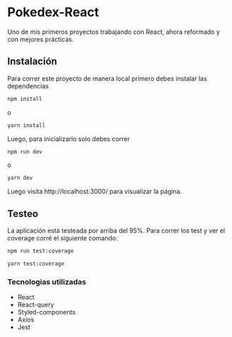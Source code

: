 # Pokedex-React

Uno de mis primeros proyectos trabajando con React, ahora reformado y con mejores prácticas.

## Instalación

Para correr este proyecto de manera local primero debes instalar las dependencias

```bash
npm install
```
o
```bash
yarn install
```

Luego, para inicializarlo solo debes correr 

```bash
npm run dev
```
o
```bash
yarn dev
```

Luego visita http://localhost:3000/ para visualizar la página.


## Testeo

La aplicación está testeada por arriba del 95%. Para correr los test y ver el coverage corré el siguiente comando:

```bash
npm run test:coverage
```

```bash
yarn test:coverage
```



### Tecnologias utilizadas
* React
* React-query
* Styled-components
* Axios
* Jest